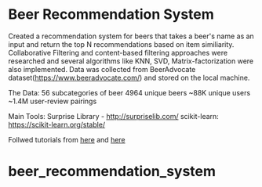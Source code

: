 # Beer Recommendation System

Created a recommendation system for beers that takes a beer's name as an input and return the top N recommendations based on item similiarity. Collaborative Filtering and content-based filtering approaches were researched and several algorithms like KNN, SVD, Matrix-factorization were also implemented. Data was collected from BeerAdvocate dataset(https://www.beeradvocate.com/) and stored on the local machine.

The Data:
56 subcategories of beer
4964 unique beers
~88K unique users
~1.4M user-review pairings

Main Tools:
Surprise Library - http://surpriselib.com/
scikit-learn: https://scikit-learn.org/stable/

Follwed tutorials from [here](https://github.com/mxie87/Beer_Recommender_CF)  and [here](https://github.com/ameyakarnad/BeerPersonalization)
# beer_recommendation_system
